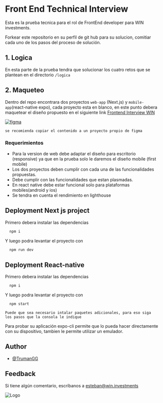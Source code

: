 
# Front End Technical Interview

Esta es la prueba tecnica para el rol de FrontEnd developer para WIN investments.

Forkear este repositorio en su perfil de git hub para su solucion, comitiar cada uno de los pasos del proceso de solución.


## 1. Logica

En esta parte de la prueba tendra que solucionar los cuatro retos que se plantean en el directorio `/logica`

## 2. Maqueteo

Dentro del repo encontrara dos proyectos `web-app` (Next.js) y `mobile-app`(react-native expo), cada proyecto esta en blanco, en este punto debera maquetear el diseño propuesto en el siguiente link [Frontend Interview WIN
](https://www.figma.com/community/file/1352456823229337162)

[![figma](https://img.shields.io/badge/figma-fafafa?logo=figma)](https://www.figma.com/community/file/1352456823229337162)


`se recomienda copiar el contenido a un proyecto propio de figma`


### Requerimientos

- Para la version de web debe adaptar el diseño para escritorio (responsive) ya que en la prueba solo le daremos el diseño mobile (first mobile)
- Los dos proyectos deben cumplir con cada una de las funcionalidades propuestas.
- Debe cumplir con las funcionalidades que estan plasmadas.
- En react native debe estar funcional solo para plataformas mobiles(android y ios)
- Se tendra en cuenta el rendimiento en lighthouse



## Deployment Next js project

Primero debera instalar las dependencias
```bash
  npm i
```
Y luego podra levantar el proyecto con  
```bash
  npm run dev
```


## Deployment React-native

Primero debera instalar las dependencias
```bash
  npm i
```

Y luego podra levantar el proyecto con  
```bash
  npm start
```
`Puede que sea necesario intalar paquetes adicionales, para eso siga los pasos que la consola le indique`

Para probar su aplicación expo-cli permite que lo pueda hacer directamente con su dispositivo, tambien le permite utilizar un emulador.





## Author

- [@TrumanGG](https://github.com/TrumanEc)


## Feedback

Si tiene algún comentario, escríbanos a esteban@win.investments


![Logo](https://storage.win.investments/mail/mail_banner.png)

